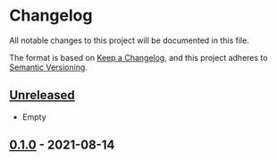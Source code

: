 # Changelog
All notable changes to this project will be documented in this file.

The format is based on [Keep a Changelog](https://keepachangelog.com/en/1.0.0/),
and this project adheres to [Semantic Versioning](https://semver.org/spec/v2.0.0.html).

## [Unreleased]
- Empty

## [0.1.0] - 2021-08-14



[Unreleased]: https://github.com/slashformotion/cogito/compare/v0.1.0...HEAD

[0.1.0]: https://github.com/slashformotion/cogito/releases/tag/v0.1.0